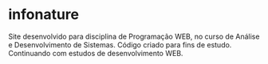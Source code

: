 # infonature
Site desenvolvido para disciplina de Programação WEB, no curso de Análise e Desenvolvimento de Sistemas.
Código criado para fins de estudo. Continuando com estudos de desenvolvimento WEB.
